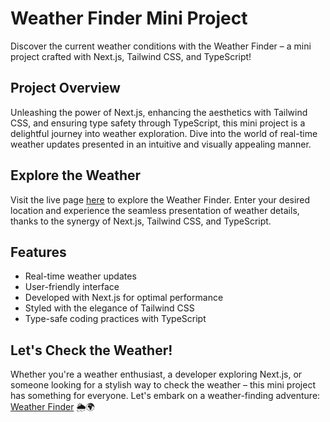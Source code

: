 # Weather Finder Mini Project

Discover the current weather conditions with the Weather Finder – a mini project crafted with Next.js, Tailwind CSS, and TypeScript!

## Project Overview

Unleashing the power of Next.js, enhancing the aesthetics with Tailwind CSS, and ensuring type safety through TypeScript, this mini project is a delightful journey into weather exploration. Dive into the world of real-time weather updates presented in an intuitive and visually appealing manner.

## Explore the Weather

Visit the live page [here](https://weather-finder-ten.vercel.app/) to explore the Weather Finder. Enter your desired location and experience the seamless presentation of weather details, thanks to the synergy of Next.js, Tailwind CSS, and TypeScript.

## Features

- Real-time weather updates
- User-friendly interface
- Developed with Next.js for optimal performance
- Styled with the elegance of Tailwind CSS
- Type-safe coding practices with TypeScript

## Let's Check the Weather!

Whether you're a weather enthusiast, a developer exploring Next.js, or someone looking for a stylish way to check the weather – this mini project has something for everyone. Let's embark on a weather-finding adventure: [Weather Finder](https://weather-finder-ten.vercel.app/) 🌦️🌍
